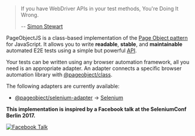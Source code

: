 > If you have WebDriver APIs in your test methods, You're Doing It Wrong.
>
> -- [Simon Stewart][simon-stewart]

PageObjectJS is a class-based implementation of the [Page Object pattern][docs-guides-page-object-pattern] for JavaScript.
It allows you to write **readable**, **stable**, and **maintainable** automated E2E tests using a simple but powerful [API][docs-api-references].

Your tests can be written using any browser automation framework, all you need is an appropriate adapter.
An adapter connects a specific browser automation library with [@pageobject/class][package-class].

The following adapters are currently available:

- [@pageobject/selenium-adapter][package-selenium-adapter] → [Selenium][selenium]

**This implementation is inspired by a Facebook talk at the SeleniumConf Berlin 2017.**

[![Facebook Talk][facebook-talk-image]][facebook-talk-video]

[docs-api-references]: https://github.com/clebert/pageobject/blob/master/docs/api-references/index.md
[docs-guides-page-object-pattern]: https://github.com/clebert/pageobject/blob/master/docs/guides/page-object-pattern.md

[package-class]: https://github.com/clebert/pageobject/tree/master/@pageobject/class
[package-selenium-adapter]: https://github.com/clebert/pageobject/tree/master/@pageobject/selenium-adapter

[facebook-talk-image]: http://img.youtube.com/vi/diYgXpktTqo/0.jpg
[facebook-talk-video]: https://youtu.be/diYgXpktTqo
[simon-stewart]: https://twitter.com/shs96c
[selenium]: http://seleniumhq.github.io/selenium/docs/api/javascript/index.html
